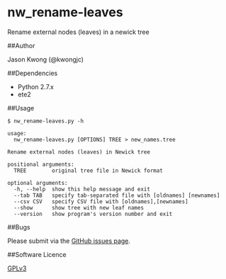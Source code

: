 # nw_rename-leaves
Rename external nodes (leaves) in a newick tree

##Author

Jason Kwong (@kwongjc)

##Dependencies
* Python 2.7.x
* ete2

##Usage

```
$ nw_rename-leaves.py -h

usage: 
  nw_rename-leaves.py [OPTIONS] TREE > new_names.tree

Rename external nodes (leaves) in Newick tree

positional arguments:
  TREE        original tree file in Newick format

optional arguments:
  -h, --help  show this help message and exit
  --tab TAB   specify tab-separated file with [oldnames] [newnames]
  --csv CSV   specify CSV file with [oldnames],[newnames]
  --show      show tree with new leaf names
  --version   show program's version number and exit
```

##Bugs

Please submit via the [GitHub issues page](https://github.com/kwongj/nw_rename-leaves/issues).  

##Software Licence

[GPLv3](https://github.com/kwongj/nw_rename-leaves/blob/master/LICENSE)
